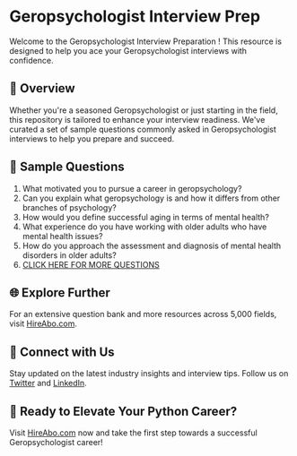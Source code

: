 # Geropsychologist Interview Prep

Welcome to the Geropsychologist Interview Preparation ! This resource is designed to help you ace your Geropsychologist interviews with confidence.

## 🚀 Overview

Whether you're a seasoned Geropsychologist or just starting in the field, this repository is tailored to enhance your interview readiness. We've curated a set of sample questions commonly asked in Geropsychologist interviews to help you prepare and succeed.

## 📝 Sample Questions

1. What motivated you to pursue a career in geropsychology?
2. Can you explain what geropsychology is and how it differs from other branches of psychology?
3. How would you define successful aging in terms of mental health?
4. What experience do you have working with older adults who have mental health issues?
5. How do you approach the assessment and diagnosis of mental health disorders in older adults?
6. [CLICK HERE FOR MORE QUESTIONS](https://hireabo.com/job/7_0_17/Geropsychologist)

## 🌐 Explore Further

For an extensive question bank and more resources across 5,000 fields, visit [HireAbo.com](https://www.hireabo.com).

## 📱 Connect with Us

Stay updated on the latest industry insights and interview tips. Follow us on [Twitter](https://twitter.com/hireabo) and [LinkedIn](https://www.linkedin.com/in/hire-abo-3609972a8/).

## 🚀 Ready to Elevate Your Python Career?

Visit [HireAbo.com](https://www.hireabo.com) now and take the first step towards a successful Geropsychologist career!